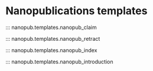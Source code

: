 # Nanopublications templates

::: nanopub.templates.nanopub_claim

::: nanopub.templates.nanopub_retract

::: nanopub.templates.nanopub_index

::: nanopub.templates.nanopub_introduction
